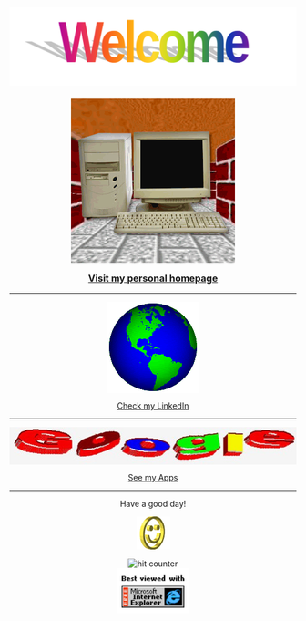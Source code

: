 <div align="center">
  <img src="assets/welcome.png" alt="Welcome" align="center">
</div>

<h3 align="center">
  <a href="https://paulolima.xyz">
    <img src="assets/windows_95.gif" alt="Visit homepage" align="center">
    <br>
    <p>Visit my personal homepage</p>
  </a>
</h3>

<hr>

<div align="center">
  <a href="https://www.linkedin.com/in/lima-paulo/">
    <img src="assets/globe.gif" alt="LinkedIn" align="center">
    <p>Check my LinkedIn</p>
  </a>
</div>

<hr>

<div align="center">
  <a href="https://play.google.com/store/apps/dev?id=4878945718056682154">
    <img src="assets/google.jpg" alt="Playstore" align="center">
    <p>See my Apps</p>
  </a>
</div>

<hr>

<div align="center">
  <p>Have a good day!</p>
  <div>
    <img src="assets/smile.gif" alt="Smiley" align="center">
  </div>
</div>

<div align="center">
  <p></p>
  <img src="https://profile-counter.glitch.me/paulolima18/count.svg" alt="hit counter" align="center">
</div>

<div align="center">
  <img src="assets/ie.jpg" alt="Best viewed with Microsoft Internet Explorer" align="center" width="128">
</div>
